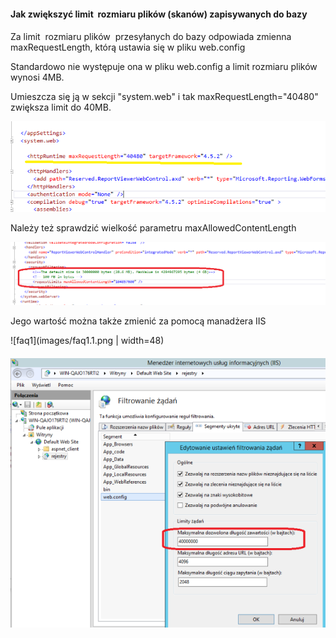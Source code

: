 #### Jak zwiększyć limit  rozmiaru plików (skanów) zapisywanych do bazy

####
Za limit  rozmiaru plików  przesyłanych do bazy odpowiada zmienna    maxRequestLength, którą ustawia się w pliku web.config

Standardowo nie występuje ona w pliku web.config a limit rozmiaru plików wynosi 4MB.

Umieszcza się ją w sekcji "system.web" i tak maxRequestLength="40480"  zwiększa limit do 40MB.


![faq1](images/faq1.png)

Należy też sprawdzić wielkość parametru maxAllowedContentLength

![faq1](images/faq1.0.png)

Jego wartość można także zmienić za pomocą manadżera IIS

![faq1](images/faq1.1.png | width=48)
####
![faq1](images/faq1.2.png)